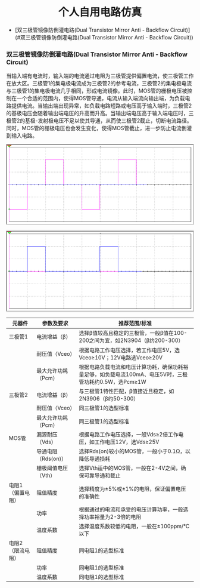 <div align=center><h1>个人自用电路仿真</h1></h1></div>

- [双三极管镜像防倒灌电路(Dual Transistor Mirror Anti - Backflow Circuit)](#双三极管镜像防倒灌电路(Dual Transistor Mirror Anti - Backflow Circuit))

### 双三极管镜像防倒灌电路(Dual Transistor Mirror Anti - Backflow Circuit)

当输入端有电流时，输入端的电流通过电阻为三极管提供偏置电流，使三极管工作在放大区。三极管1的集电极电流成为三极管2的参考电流，三极管2的集电极电流与三极管1的集电极电流几乎相同，形成电流镜像。此时，MOS管的栅极电压被控制在一个合适的范围内，使得MOS管导通，电流从输入端流向输出端，为负载电路提供电流。当输出端出现异常，如负载电路短路或电压高于输入端时，三极管2的基极电压会随着输出端电压的升高而升高。当输出端电压高于输入端电压时，三极管2的基极-发射极电压不足以使其导通，从而使三极管2截止，切断电流路径。同时，MOS管的栅极电压也会发生变化，使得MOS管截止，进一步防止电流倒灌到输入电路。

![DTMABC INPUT](./Bitmap/DTMABC_INPUT.png)

![DTMABC OUTPUT](./Bitmap/DTMABC_OUTPUT.png)

| 元器件       | 参数及要求           | 推荐范围/标准                                                                 |
|--------------|----------------------|------------------------------------------------------------------------------|
| 三极管1      | 电流增益（β）        | 选择β值较高且稳定的三极管，一般β值在100-200之间为宜，如2N3904（β约200-300） |
|             | 耐压值（Vceo）       | 根据电路工作电压选择，若工作电压5V，选Vceo≥10V；12V电路选Vceo≥20V           |
|             | 最大允许功耗（Pcm）  | 根据电路负载电流和电压计算功耗，确保功耗裕量足够，如负载电流100mA、电压5V时，三极管功耗约0.5W，选Pcm≥1W |
| 三极管2      | 电流增益（β）        | 与三极管1特性匹配，β值接近且稳定，如2N3906（β约50-300）                     |
|             | 耐压值（Vceo）       | 同三极管1的选型标准                                                          |
|             | 最大允许功耗（Pcm）  | 同三极管1的选型标准                                                          |
| MOS管        | 漏源耐压（Vds）      | 根据电路工作电压选择，一般Vds≥2倍工作电压，如工作电压12V，选Vds≥25V          |
|             | 导通电阻（Rds(on)）  | 选择Rds(on)较小的MOS管，一般小于0.1Ω，以降低导通损耗                         |
|             | 栅极阈值电压（Vth）  | 选择Vth适中的MOS管，一般在2-4V之间，确保可靠导通和截止                        |
| 电阻1（偏置电阻） | 阻值精度           | 选择精度为±5%或±1%的电阻，保证偏置电压的准确性                               |
|             | 功率                 | 根据通过的电流和承受的电压计算功率，一般选择功率裕量为2-3倍的电阻            |
|             | 温度系数             | 选择温度系数较低的电阻，一般在±100ppm/℃以下                                 |
| 电阻2（限流电阻） | 阻值精度           | 同电阻1的选型标准                                                            |
|             | 功率                 | 同电阻1的选型标准                                                            |
|             | 温度系数             | 同电阻1的选型标准                                                            |
